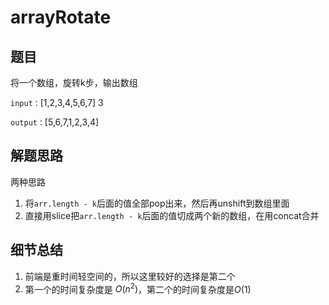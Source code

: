 # arrayRotate

## 题目

将一个数组，旋转k步，输出数组

`input：`[1,2,3,4,5,6,7] 3

`output：`[5,6,7,1,2,3,4]

## 解题思路

两种思路

1. 将`arr.length - k`后面的值全部pop出来，然后再unshift到数组里面
2. 直接用slice把`arr.length - k`后面的值切成两个新的数组，在用concat合并

## 细节总结

1. 前端是重时间轻空间的，所以这里较好的选择是第二个
2. 第一个的时间复杂度是 $O(n^2)$，第二个的时间复杂度是$O(1)$
